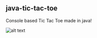## java-tic-tac-toe
Console based Tic Tac Toe made in java!

![alt text](https://www.svgrepo.com/show/281462/tic-tac-toe.svg)
